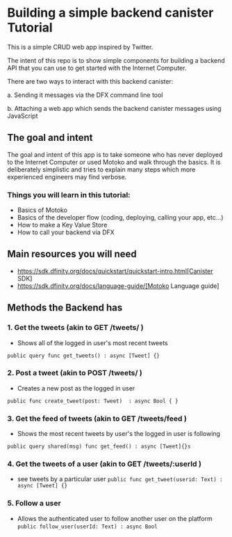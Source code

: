 # Building a simple backend canister Tutorial

This is a simple CRUD web app inspired by Twitter.

The intent of this repo is to show simple components for building a backend API that you can use to get started with the Internet Computer.

There are two ways to interact with this backend canister:

a. Sending it messages via the DFX command line tool

b. Attaching a web app which sends the backend canister messages using JavaScript

## The goal and intent

The goal and intent of this app is to take someone who has never deployed to the Internet Computer or used Motoko and walk through the basics. It is deliberately simplistic and tries to explain many steps which more experienced engineers may find verbose.

### Things you will learn in this tutorial:
- Basics of Motoko
- Basics of the developer flow (coding, deploying, calling your app, etc...)
- How to make a Key Value Store
- How to call your backend via DFX

## Main resources you will need

- https://sdk.dfinity.org/docs/quickstart/quickstart-intro.html[Canister SDK] 
- https://sdk.dfinity.org/docs/language-guide/[Motoko Language guide]

## Methods the Backend has

### 1. Get the tweets (akin to GET /tweets/ )
- Shows all of the logged in user's most recent tweets

`public query func get_tweets() : async [Tweet] {}`

### 2. Post a tweet (akin to POST /tweets/ )
- Creates a new post as the logged in user

`public func create_tweet(post: Tweet)  : async Bool { }`

### 3. Get the feed of tweets (akin to GET /tweets/feed )
- Shows the most recent tweets by user's the logged in user is following

`public query shared(msg) func get_feed() : async [Tweet]{}s`

### 4. Get the tweets of a user (akin to GET /tweets/:userId )
- see tweets by a particular user
`public func get_tweet(userid: Text) : async [Tweet] {}`

### 5. Follow a user
- Allows the authenticated user to follow another user on the platform
`public follow_user(userId: Text) : async Bool`